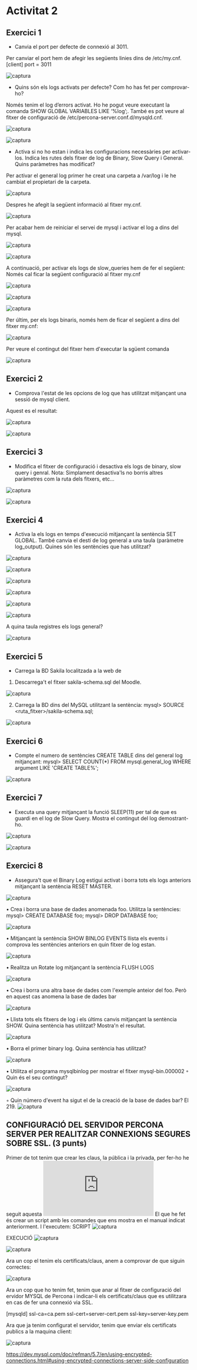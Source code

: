 # Activitat 2

## Exercici 1

- Canvia el port per defecte de connexió al 3011.

Per canviar el port hem de afegir les següents linies dins de /etc/my.cnf.
[client]
port =  3011

![captura](https://github.com/Shyrkoon/Base-de-dades/blob/master/Activitat2/img/port.png)

- Quins són els logs activats per defecte? Com ho has fet per comprovar-ho?

Només tenim el log d’errors activat. Ho he pogut veure executant la comanda SHOW GLOBAL VARIABLES LIKE ‘%log’;. També es pot veure al fitxer de configuració de /etc/percona-server.conf.d/mysqld.cnf.

![captura](https://github.com/Shyrkoon/Base-de-dades/blob/master/Activitat2/img/foto%20ej%202%201.png)

![captura](https://github.com/Shyrkoon/Base-de-dades/blob/master/Activitat2/img/foto%20ej%202%202.png)

- Activa si no ho estan i indica les configuracions necessàries per activar-los. Indica les rutes dels fitxer de log de Binary, Slow Query i General. Quins paràmetres has modificat?


Per activar el general log primer he creat una carpeta a /var/log i le he cambiat el propietari de la carpeta.

![captura](https://github.com/Shyrkoon/Base-de-dades/blob/master/Activitat2/img/foto%20ej%203%201.png)

Despres he afegit la següent informació al fitxer my.cnf.

![captura](https://github.com/Shyrkoon/Base-de-dades/blob/master/Activitat2/img/foto%20ej%203%202.png)

Per acabar hem de reiniciar el servei de mysql i activar el log a dins del mysql.

![captura](https://github.com/Shyrkoon/Base-de-dades/blob/master/Activitat2/img/foto%20ej%203%205.png)

![captura](https://github.com/Shyrkoon/Base-de-dades/blob/master/Activitat2/img/foto%20ej%203%203.png)


A continuació, per activar els logs de slow_queries hem de fer el següent:
Només cal ficar la següent configuració al fitxer my.cnf

![captura](https://github.com/Shyrkoon/Base-de-dades/blob/master/Activitat2/img/foto%20ej%203%204.png)

![captura](https://github.com/Shyrkoon/Base-de-dades/blob/master/Activitat2/img/foto%20ej%203%206.png)

![captura](https://github.com/Shyrkoon/Base-de-dades/blob/master/Activitat2/img/foto%20ej%203%207.png)

Per últim, per els logs binaris, només hem de ficar el següent a dins del fitxer my.cnf:

![captura](https://github.com/Shyrkoon/Base-de-dades/blob/master/Activitat2/img/foto%20ej%203%208%20V2.png)

Per veure el contingut del fitxer hem d'executar la sgüent comanda

![captura](https://github.com/Shyrkoon/Base-de-dades/blob/master/Activitat2/img/foto%20ej%203%209.png)


## Exercici 2

- Comprova l'estat de les opcions de log que has utilitzat mitjançant una sessió de mysql client.

Aquest es el resultat:

![captura](https://github.com/Shyrkoon/Base-de-dades/blob/master/Activitat2/img/foto%20ej%202%20v1.png)

![captura](https://github.com/Shyrkoon/Base-de-dades/blob/master/Activitat2/img/foto%202%202.png)

## Exercici 3

- Modifica el fitxer de configuració i desactiva els logs de binary, slow query i genral. Nota: Simplament desactiva'ls no borris altres paràmetres com la ruta dels fitxers, etc...

![captura](https://github.com/Shyrkoon/Base-de-dades/blob/master/Activitat2/img/foto%203%201.png)

![captura](https://github.com/Shyrkoon/Base-de-dades/blob/master/Activitat2/img/foto%203%202.png)

## Exercici 4
- Activa la els logs en temps d'execució mitjançant la sentència SET GLOBAL. També canvia el destí de log general a una taula (paràmetre log_output). Quines són les sentències que has utilitzat? 

![captura](https://github.com/Shyrkoon/Base-de-dades/blob/master/Activitat2/img/foto%204%201.png)

![captura](https://github.com/Shyrkoon/Base-de-dades/blob/master/Activitat2/img/foto%204%202.png)

![captura](https://github.com/Shyrkoon/Base-de-dades/blob/master/Activitat2/img/foto%204%203.png)

![captura](https://github.com/Shyrkoon/Base-de-dades/blob/master/Activitat2/img/foto%204%204.png)

![captura](https://github.com/Shyrkoon/Base-de-dades/blob/master/Activitat2/img/foto%204%205.png)

![captura](https://github.com/Shyrkoon/Base-de-dades/blob/master/Activitat2/img/foto%204%206.png)

A quina taula registres els logs general?

![captura](https://github.com/Shyrkoon/Base-de-dades/blob/master/Activitat2/img/foto%204%207.png)

## Exercici 5
- Carrega la BD Sakila localitzada a la web de
1. Descarrega't el fitxer sakila-schema.sql del Moodle.

![captura](https://github.com/Shyrkoon/Base-de-dades/blob/master/Activitat2/img/foto%205%203.png)

2. Carrega la BD dins del MySQL utilitzant la sentència:
mysql> SOURCE <ruta_fitxer>/sakila-schema.sql;

![captura](https://github.com/Shyrkoon/Base-de-dades/blob/master/Activitat2/img/foto%205%202.png)

## Exercici 6
- Compte el numero de sentències CREATE TABLE dins del general log mitjançant:
mysql> SELECT COUNT(*)
	FROM mysql.general_log
	WHERE argument LIKE 'CREATE TABLE%';

![captura](https://github.com/Shyrkoon/Base-de-dades/blob/master/Activitat2/img/foto%206%201.png)

## Exercici 7
- Executa una query mitjançant la funció SLEEP(11) per tal de que es guardi en el log de Slow Query. Mostra el contingut del log demostrant-ho.

![captura](https://github.com/Shyrkoon/Base-de-dades/blob/master/Activitat2/img/foto%207%201.png)

![captura](https://github.com/Shyrkoon/Base-de-dades/blob/master/Activitat2/img/foto%207%202.png)

## Exercici 8
- Assegura't que el Binary Log estigui activat i borra tots els logs anteriors mitjançant la sentència RESET MASTER.

![captura](https://github.com/Shyrkoon/Base-de-dades/blob/master/Activitat2/img/foto%208%201.png)

•	Crea i borra una base de dades anomenada foo. Utilitza la sentències:
		mysql> CREATE DATABASE foo;
		mysql> DROP DATABASE foo;

![captura](https://github.com/Shyrkoon/Base-de-dades/blob/master/Activitat2/img/foto%208%202.png)

•	Mitjançant la sentència SHOW BINLOG EVENTS llista els events i comprova les sentències anteriors en quin fitxer de log estan.

![captura](https://github.com/Shyrkoon/Base-de-dades/blob/master/Activitat2/img/foto%208%203.png)

•	Realitza un Rotate log mitjançant la sentència FLUSH LOGS

![captura](https://github.com/Shyrkoon/Base-de-dades/blob/master/Activitat2/img/foto%208%204.png)

•	Crea i borra una altra base de dades com l'exemple anteior del foo. Però en aquest cas anomena la base de dades bar

![captura](https://github.com/Shyrkoon/Base-de-dades/blob/master/Activitat2/img/foto%208%205.png)

•	Llista tots els fitxers de log i els últims canvis mitjançant la sentència SHOW. Quina sentència has utilitzat? Mostra'n el resultat.

![captura](https://github.com/Shyrkoon/Base-de-dades/blob/master/Activitat2/img/foto%208%206.png)

•	Borra el primer binary log. Quina sentència has utilitzat?

![captura](https://github.com/Shyrkoon/Base-de-dades/blob/master/Activitat2/img/foto%208%207.png)

•	Utilitza el programa mysqlbinlog per mostrar el fitxer mysql-bin.000002
◦	Quin és el seu contingut?

![captura](https://github.com/Shyrkoon/Base-de-dades/blob/master/Activitat2/img/foto%208%208.png)

◦	Quin número d'event ha sigut el de la creació de la base de dades bar?
El 219.
![captura](https://github.com/Shyrkoon/Base-de-dades/blob/master/Activitat2/img/foto%208%209.png)

 ## CONFIGURACIÓ DEL SERVIDOR PERCONA SERVER PER REALITZAR CONNEXIONS SEGURES SOBRE SSL. (3 punts)

Primer de tot tenim que crear les claus, la pública i la privada, per fer-ho he seguit aquesta ![manual](https://dev.mysql.com/doc/refman/5.7/en/creating-ssl-files-using-openssl.html)
El que he fet és crear un script amb les comandes que ens mostra en el manual indicat anteriorment. I l'executem:
SCRIPT
![captura](https://github.com/Shyrkoon/Base-de-dades/blob/master/Activitat2/img/3.4-script.png)

EXECUCIÓ
![captura](https://github.com/Shyrkoon/Base-de-dades/blob/master/Activitat2/img/3-mysql-certificated.png)

![captura](https://github.com/Shyrkoon/Base-de-dades/blob/master/Activitat2/img/3.1-certificated.png)

Ara un cop el tenim els certificats/claus, anem a comprovar de que siguin correctes:

![captura](https://github.com/Shyrkoon/Base-de-dades/blob/master/Activitat2/img/3.3-ccertificated%20comprovacion.png)

Ara un cop que ho tenim fet, tenim que anar al fitxer de configuració del ervidor MYSQL de Percona i indicar-li els certificats/claus que es utilitzara en cas de fer una connexió via SSL.

[mysqld]
ssl-ca=ca.pem
ssl-cert=server-cert.pem
ssl-key=server-key.pem

Ara que ja tenim configurat el servidor, tenim que enviar els certificats publics a la maquina client:

![captura]()




https://dev.mysql.com/doc/refman/5.7/en/using-encrypted-connections.html#using-encrypted-connections-server-side-configuration

